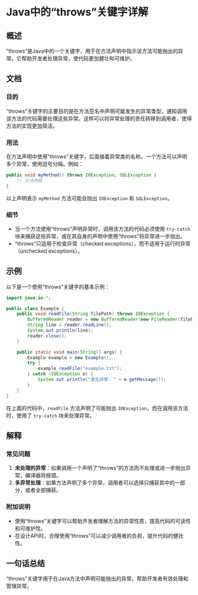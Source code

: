 <!--
Meta Description: # Java中的“throws”关键字详解 ## 概述 “throws”是Java中的一个关键字，用于在方法声明中指示该方法可能抛出的异常。它帮助开发者处理异常，使代码更加健壮和可维护。 ## 文档 ### 目的 “throws”关键字的主要目的是在方法签名中声明可能发生的异常类型，通知调用该方法的...
Meta Keywords: throws, example, ioexception, public, java
-->

# Java中的“throws”关键字详解

## 概述
“throws”是Java中的一个关键字，用于在方法声明中指示该方法可能抛出的异常。它帮助开发者处理异常，使代码更加健壮和可维护。

## 文档
### 目的
“throws”关键字的主要目的是在方法签名中声明可能发生的异常类型，通知调用该方法的代码需要处理这些异常。这样可以将异常处理的责任转移到调用者，使得方法的实现更加简洁。

### 用法
在方法声明中使用“throws”关键字，后面接着异常类的名称。一个方法可以声明多个异常，使用逗号分隔。例如：

```java
public void myMethod() throws IOException, SQLException {
    // 方法内容
}
```

以上声明表示 `myMethod` 方法可能会抛出 `IOException` 和 `SQLException`。

### 细节
- 当一个方法使用“throws”声明异常时，调用该方法的代码必须使用 `try-catch` 块来捕获这些异常，或在其自身的声明中使用“throws”将异常进一步抛出。
- “throws”只适用于检查异常（checked exceptions），而不适用于运行时异常（unchecked exceptions）。

## 示例
以下是一个使用“throws”关键字的基本示例：

```java
import java.io.*;

public class Example {
    public void readFile(String filePath) throws IOException {
        BufferedReader reader = new BufferedReader(new FileReader(filePath));
        String line = reader.readLine();
        System.out.println(line);
        reader.close();
    }

    public static void main(String[] args) {
        Example example = new Example();
        try {
            example.readFile("example.txt");
        } catch (IOException e) {
            System.out.println("发生异常: " + e.getMessage());
        }
    }
}
```

在上面的代码中，`readFile` 方法声明了可能抛出 `IOException`，而在调用该方法时，使用了 `try-catch` 块来处理异常。

## 解释
### 常见问题
1. **未处理的异常**：如果调用一个声明了“throws”的方法而不处理或进一步抛出异常，编译器将报错。
2. **多异常处理**：如果方法声明了多个异常，调用者可以选择只捕获其中的一部分，或者全部捕获。

### 附加说明
- 使用“throws”关键字可以帮助开发者理解方法的异常性质，提高代码的可读性和可维护性。
- 在设计API时，合理使用“throws”可以减少调用者的负担，提升代码的健壮性。

## 一句话总结
“throws”关键字用于在Java方法中声明可能抛出的异常，帮助开发者有效处理和管理异常。
